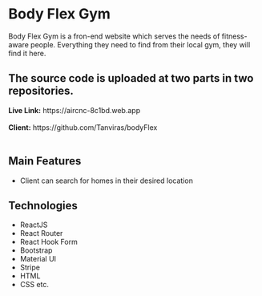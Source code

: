 <h1>Body Flex Gym</h1>

<p>
Body Flex Gym is a fron-end website which serves the needs of fitness-aware people. Everything they need to find from their local gym, they will find it here. 
</p>

<h2>The source code is uploaded at two parts in two repositories.</h2>
<b>Live Link:</b> https://aircnc-8c1bd.web.app <br><br>
<b>Client:</b> https://github.com/Tanviras/bodyFlex  <br><br>

<h2>Main Features</h2>
<ul>
<li>Client can search for homes in their desired location</li>
</ul>

<h2>Technologies</h2>
<ul>
  <li>ReactJS</li>
  <li>React Router</li>
  <li>React Hook Form</li>
  <li>Bootstrap</li>
  <li>Material UI</li>
  <li>Stripe</li>
  <li>HTML</li>
  <li>CSS etc.</li>
</ul>
